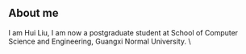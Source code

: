 ## About me

I am Hui Liu, I am now a postgraduate student at School of Computer Science and Engineering, Guangxi Normal University. \

